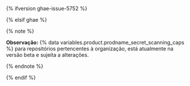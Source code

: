 {% ifversion ghae-issue-5752 %}

<!-- Remove this reusable and all references for GA release -->

{% elsif ghae %}

{% note %}

**Observação:** {% data variables.product.prodname_secret_scanning_caps %} para repositórios pertencentes à organização, está atualmente na versão beta e sujeita a alterações.

{% endnote %}

{% endif %}

